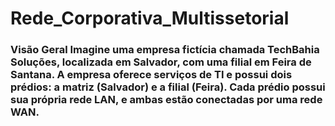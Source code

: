 # Rede_Corporativa_Multissetorial
###  Visão Geral Imagine uma empresa fictícia chamada **TechBahia Soluções**, localizada em Salvador, com uma filial em Feira de Santana. A empresa oferece serviços de TI e possui dois prédios: a matriz (Salvador) e a filial (Feira). Cada prédio possui sua própria rede LAN, e ambas estão conectadas por uma rede WAN.
